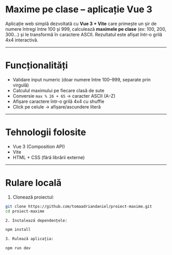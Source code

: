 # Maxime pe clase – aplicație Vue 3

Aplicație web simplă dezvoltată cu **Vue 3 + Vite** care primește un șir de numere întregi între 100 și 999, calculează **maximele pe clase** (ex: 100, 200, 300...) și le transformă în caractere ASCII. Rezultatul este afișat într-o grilă 4x4 interactivă.

---

# Funcționalități

- Validare input numeric (doar numere între 100–999, separate prin virgulă)
- Calculul maximului pe fiecare clasă de sute
- Conversie `max % 26 + 65` → caracter ASCII (A–Z)
- Afișare caractere într-o grilă 4x4 cu shuffle
- Click pe celule → afișare/ascundere literă

---

# Tehnologii folosite

- Vue 3 (Composition API)
- Vite
- HTML + CSS (fără librării externe)

---

# Rulare locală

1. Clonează proiectul:
```bash
git clone https://github.com/tomaadriandaniel/proiect-maxime.git
cd proiect-maxime

2. Instalează dependențele:

npm install

3. Rulează aplicația:

npm run dev